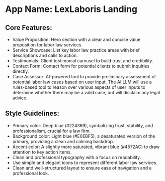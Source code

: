 # **App Name**: LexLaboris Landing

## Core Features:

- Value Proposition: Hero section with a clear and concise value proposition for labor law services.
- Service Showcase: List key labor law practice areas with brief descriptions and calls to action.
- Testimonials: Client testimonial carousel to build trust and credibility.
- Contact Form: Contact form for potential clients to submit inquiries directly.
- Case Assessor: AI-powered tool to provide preliminary assessment of potential labor law cases based on user input. The AI LLM will use a rules-based tool to reason over various aspects of user inputs to determine whether there may be a valid case, but will disclaim any legal advice.

## Style Guidelines:

- Primary color: Deep blue (#224369), symbolizing trust, stability, and professionalism, crucial for a law firm.
- Background color: Light blue (#E0EBF5), a desaturated version of the primary, providing a clean and calming backdrop.
- Accent color: A slightly more saturated, vibrant blue (#4572AC) to draw attention to key action items.
- Clean and professional typography with a focus on readability.
- Use simple and elegant icons to represent different labor law services.
- Clean and well-structured layout to ensure ease of navigation and a professional look.